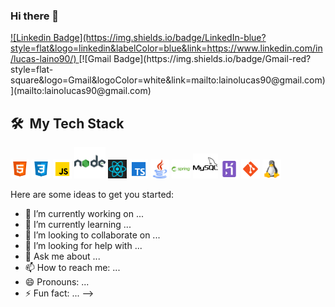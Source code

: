 ### Hi there 👋

<a href="https://www.linkedin.com/in/lucas-laino90/">
![Linkedin Badge](https://img.shields.io/badge/LinkedIn-blue?style=flat&logo=linkedin&labelColor=blue&link=https://www.linkedin.com/in/lucas-laino90/) 
</a>
[![Gmail Badge](https://img.shields.io/badge/Gmail-red?style=flat-square&logo=Gmail&logoColor=white&link=mailto:lainolucas90@gmail.com)](mailto:lainolucas90@gmail.com)



<h2> 🛠 &nbsp;My Tech Stack</h2>

<img src="images/html.png" alt="html5" width="30" height="30"/> <img src="images/css.png" alt="css3" width="30" height="30"/> <img src="images/javascript.png" alt="javascript" width="30" height="30"/> <img src="images/nodejs.png" alt="nodejs" width="50" height="50"/> <img src="images/react.png" alt="java" width="30" height="30"/> <img src="images/typescript.png" alt="typescript" width="30" height="30"/> <img src="images/java.png" alt="java" width="30" height="30"/> <img src="images/java-spring.png" alt="spring" width="30" height="30"/> <img src="images/mysql.png" alt="mysql" width="40" height="40"/> <img src="images/heroku.png" alt="heroku" width="30" height="30"/> <img src="images/git.png" alt="git" width="30" height="30"/> <img src="images/linux.png" alt="linux" width="30" height="30"/>


Here are some ideas to get you started:

- 🔭 I’m currently working on ...
- 🌱 I’m currently learning ...
- 👯 I’m looking to collaborate on ...
- 🤔 I’m looking for help with ...
- 💬 Ask me about ...
- 📫 How to reach me: ...
- 😄 Pronouns: ...
- ⚡ Fun fact: ...
-->
